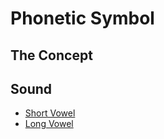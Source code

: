 # Phonetic Symbol
## The Concept
## Sound
 * [Short Vowel](short-vowel.md)
 * [Long Vowel](long-vowel.md)
